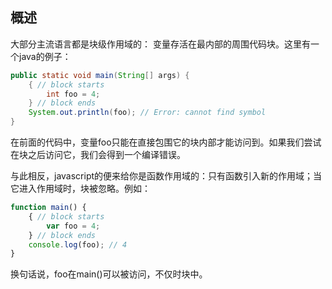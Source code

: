 ## 概述

大部分主流语言都是块级作用域的： 变量存活在最内部的周围代码块。这里有一个java的例子：

```java
public static void main(String[] args) {
    { // block starts
        int foo = 4;
    } // block ends
    System.out.println(foo); // Error: cannot find symbol
}
```

在前面的代码中，变量foo只能在直接包围它的块内部才能访问到。如果我们尝试在块之后访问它，我们会得到一个编译错误。

与此相反，javascript的便来给你是函数作用域的：只有函数引入新的作用域；当它进入作用域时，块被忽略。例如：

```javascript
function main() {
    { // block starts
        var foo = 4;
    } // block ends
    console.log(foo); // 4
}
```

换句话说，foo在main()可以被访问，不仅时块中。